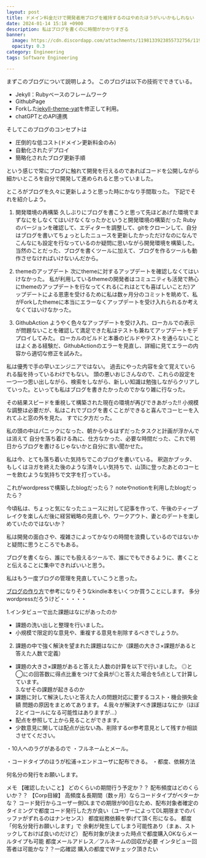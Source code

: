 ```yaml
---
layout: post
title: ドメイン料金だけで開発者用ブログを維持するのはやめたほうがいいかもしれない
date: 2024-01-14 15:18 +0900
description: 私はブログを書くのに時間がかかりすぎる
banner:
  image: https://cdn.discordapp.com/attachments/1198133923855732756/1199076026152652860/2024-01-18ani.webp?ex=65c13992&is=65aec492&hm=59a0a7520f21d6e02d86ab39ff6744257997497f0b6812f96e2f364f1aae1a7b&
  opacity: 0.3
category: Engineering
tags: Software Engineering

---
```



まずこのブログについて説明しよう。
このブログは以下の技術でできている。

- Jekyll：Rubyベースのフレームワーク
- GithubPage
- Forkした[jekyll-theme-yat](https://github.com/jeffreytse/jekyll-theme-yat)を修正して利用。
- chatGPTとのAPI連携

そしてこのブログのコンセプトは

- 圧倒的な低コスト(ドメイン更新料金のみ)
- 自動化されたデプロイ
- 簡略化されたブログ更新手順

という感じで常にブログに触れて開発を行えるのであればコードを公開しながら
細かいところを自分で開発して進められると思っていました。

ところがブログを久々に更新しようと思った時にかなり手間取った。
下記でそれを紹介しよう。

1. 開発環境の再構築
  久しぶりにブログを書こうと思って先ほどあげた環境でまずなにをしなくてはいけなくなったかというと開発環境の構築だった
  Rubyのバージョンを確認して、エディターを調整して、gitをクローンして、自分はブログを書いてちょっとしたニュースを更新したかっただけなのになんでこんなにも設定を行なっているのか疑問に思いながら開発環境を構築した。
  当然のことだった、ブログを書くツールに加えて、ブログを作るツールも動作させなければいけないんだから。

2. themeのアップデート
  次にthemeに対するアップデートを確認しなくてはいけなかった。
  私が利用しているthemeの開発者はコミュニティも活発で熱心にthemeのアップデートを行なってくれる(これはとても喜ばしいことだ)アップデートによる恩恵を受けるために私は数ヶ月分のコミットを眺めて、私がForkしたthemeに本当にエラーなくアップデートを受け入れられるか考えなくてはいけなかった。

3. GithubAction
  ようやく色々なアップデートを受け入れ、ローカルでの表示が問題ないことを確認して満足できた私はテストも兼ねてアップデートをデプロイしてみた。
  ローカルのビルドと本番のビルドやテストを通らないことはよくある経験だ、GithubActionのエラーを見直し、詳細に見てエラーの内容から適切な修正を試みた。

私は優秀で手の早いエンジニアではない。
過去にやった内容を全て覚えていられる脳を持っているわけでもない。
頭の悪いおじさんなので、これらの設定を一つ一つ思い出しながら、検索をしながら、新しい知識は勉強しながらクリアしていった。といっても私はブログを書きたかったのでかなり雑に行なった。

その結果スピードを重視して構築された現在の環境が再びできあがった!!
小規模な調整は必要だが、私はこれでブログを書くことができると喜んでコーヒーを入れてふと窓の外を見た。
すでに夕方だった。

私の頭の中はパニックになった、朝からやるはずだったタスクと計画が浮かんでは消えて
自分を落ち着ける為に、仕方なかった、必要な時間だった、これで明日からブログを書けるじゃないかと自分に言い聞かせた。

私は今、とても落ち着いた気持ちでこのブログを書いている。
釈迦かブッタ、もしくはヨガを終えた後のような清々しい気持ちで、山頂に登ったあとのコーヒーを飲むような気持ちで文字を打っている。

これがwordpressで構築したblogだったら？
noteやnotionを利用したblogだったら？

今頃私は、ちょっと気になったニュースに対して記事を作って、午後のティーブレイクを楽しんだ後に経営戦略の見直しや、ワークアウト、妻とのデートを楽しめていたのではないか？

私は開発の面白さや、複雑さによってかなりの時間を浪費しているのではないかと疑問に思うところでもある。

ブログを書くなら、誰にでも扱えるツールで、誰にでもできるように、書くことと伝えることに集中できればいいと思う。

私はもう一度ブログの管理を見直していこうと思った。

<a target="_blank" href="https://www.amazon.co.jp/gp/search?ie=UTF8&tag=tecmah-22&linkCode=ur2&linkId=caedbdbbe6ab06252509e0ad32e68dc6&camp=247&creative=1211&index=digital-text&keywords=ブログの作り方">ブログの作り方</a>で参考になりそうなkindle本をいくつか買うことにします。
多分wordpressだろうけど・・・・・




1.インタビューで出た課題はなにがあったのか
  - 課題の洗い出しと整理を行いました。
  - 小規模で限定的な意見や、重複する意見を削除するべきでしょうか。
2. 課題の中で強く解決を望まれた課題はなにか（課題の大きさ×課題があると答えた人数で定義）
  - 課題の大きさ×課題があると答えた人数の計算を以下で行いました。
    ◎と◯にの回答数に得点比重をつけて全員が◎と答えた場合を5点として計算しています。  
3.なぜその課題が起きるのか
  - 課題に対して解決したいと答えた人の問題対応に要するコスト・機会損失金額	問題の原因をまとめてあります。
4.我々が解決すべき課題はなにか（ほぼ2とイコールになる可能性はありますが…）
  - 配点を参照して上から見ることができます。
  - 少数意見に関しては配点が出ない為、削除するor参考意見として残すか相談させてください。




・10人へのラグがあるので
・フルネームとメール。

・コードタイプのほうが松浦→エンドユーザに配布できる。
・都度、依頼方法


何名分の発行をお願いします。

メモ
【確認したいこと】
どのくらいの期間行う予定か？？
配布頻度はどのくらいか？？
【Corp目線】
高頻度＆長期間（数ヶ月）ならコードタイプがベターかな？
コード発行からユーザー側DLまでの期限が90日なため、配布対象者確定のタイミングで都度コード発行した方が良い（ユーザーによってDL期限までのバッファがずれるのはナンセンス）
都度総務依頼を挙げて頂く形になる。
都度「何名分発行お願いします」で
余剰が発生してしまう可能性あり（まぁ、ストックしておけば良いのだけど）
配布対象が決まった時点で都度購入OKならメールタイプも可能
都度メールアドレス／フルネームの回収が必要
インタビュー回答者は可能かな？？一応確認
購入の都度でWチェック頂きたい


